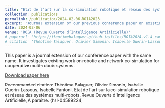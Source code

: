 ```yaml
---
title: "Etat de l’art sur la co-simulation robotique et réseau des systèmes multi-robots"
collection: publications
permalink: /publication/2024-02-06-ROIA2023
excerpt: 'Journal extension of our previous conference paper on existing robotic and network co-simulators.'
date: 2024-02-06
venue: 'ROIA (Revue Ouverte d’Intelligence Artificielle)'
# paperurl: 'https://theotimebalaguer.github.io/files/ROIA2024-v1.4_camera_ready.pdf'
# citation: 'Théotime Balaguer, Olivier Simonin, Isabelle Guerin-Lassous, Isabelle Fantoni. Etat de l'art sur la co-simulation robotique et réseau des systèmes multi-robots. Revue Ouverte d'Intelligence Artificielle, A paraître. ⟨hal-04589224⟩'
---
```


This paper is a journal extension of our conference paper with the same name. It investigates existing work on robotic and network co-simulation for cooperative multi-robots systems.

[Download paper here](https://theotimebalaguer.github.io/files/ROIA2024-v1.4_camera_ready.pdf)

Recommended citation: Théotime Balaguer, Olivier Simonin, Isabelle Guerin-Lassous, Isabelle Fantoni. Etat de l'art sur la co-simulation robotique et réseau des systèmes multi-robots. Revue Ouverte d'Intelligence Artificielle, A paraître. ⟨hal-04589224⟩